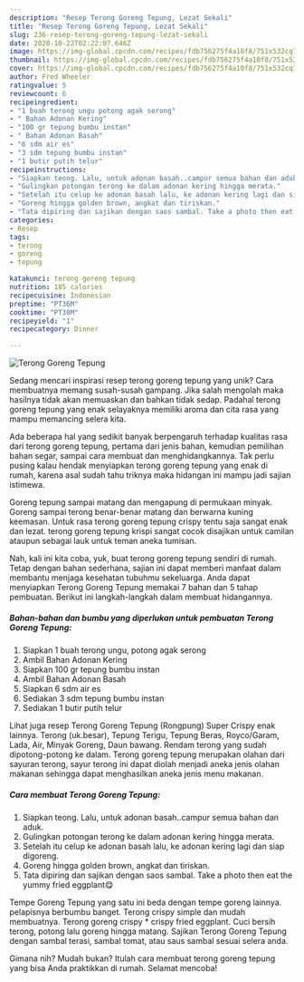 ```yaml
---
description: "Resep Terong Goreng Tepung, Lezat Sekali"
title: "Resep Terong Goreng Tepung, Lezat Sekali"
slug: 236-resep-terong-goreng-tepung-lezat-sekali
date: 2020-10-22T02:22:07.646Z
image: https://img-global.cpcdn.com/recipes/fdb756275f4a10f8/751x532cq70/terong-goreng-tepung-foto-resep-utama.jpg
thumbnail: https://img-global.cpcdn.com/recipes/fdb756275f4a10f8/751x532cq70/terong-goreng-tepung-foto-resep-utama.jpg
cover: https://img-global.cpcdn.com/recipes/fdb756275f4a10f8/751x532cq70/terong-goreng-tepung-foto-resep-utama.jpg
author: Fred Wheeler
ratingvalue: 5
reviewcount: 6
recipeingredient:
- "1 buah terong ungu potong agak serong"
- " Bahan Adonan Kering"
- "100 gr tepung bumbu instan"
- " Bahan Adonan Basah"
- "6 sdm air es"
- "3 sdm tepung bumbu instan"
- "1 butir putih telur"
recipeinstructions:
- "Siapkan teong. Lalu, untuk adonan basah..campur semua bahan dan aduk."
- "Gulingkan potongan terong ke dalam adonan kering hingga merata."
- "Setelah itu celup ke adonan basah lalu, ke adonan kering lagi dan siap digoreng."
- "Goreng hingga golden brown, angkat dan tiriskan."
- "Tata dipiring dan sajikan dengan saos sambal. Take a photo then eat the yummy fried eggplant😋"
categories:
- Resep
tags:
- terong
- goreng
- tepung

katakunci: terong goreng tepung 
nutrition: 185 calories
recipecuisine: Indonesian
preptime: "PT36M"
cooktime: "PT30M"
recipeyield: "1"
recipecategory: Dinner

---
```



![Terong Goreng Tepung](https://img-global.cpcdn.com/recipes/fdb756275f4a10f8/751x532cq70/terong-goreng-tepung-foto-resep-utama.jpg)

Sedang mencari inspirasi resep terong goreng tepung yang unik? Cara membuatnya memang susah-susah gampang. Jika salah mengolah maka hasilnya tidak akan memuaskan dan bahkan tidak sedap. Padahal terong goreng tepung yang enak selayaknya memiliki aroma dan cita rasa yang mampu memancing selera kita.

Ada beberapa hal yang sedikit banyak berpengaruh terhadap kualitas rasa dari terong goreng tepung, pertama dari jenis bahan, kemudian pemilihan bahan segar, sampai cara membuat dan menghidangkannya. Tak perlu pusing kalau hendak menyiapkan terong goreng tepung yang enak di rumah, karena asal sudah tahu triknya maka hidangan ini mampu jadi sajian istimewa.

Goreng tepung sampai matang dan mengapung di permukaan minyak. Goreng sampai terong benar-benar matang dan berwarna kuning keemasan. Untuk rasa terong goreng tepung crispy tentu saja sangat enak dan lezat. terong goreng tepung krispi sangat cocok disajikan untuk camilan ataupun sebagai lauk untuk teman aneka tumisan.


Nah, kali ini kita coba, yuk, buat terong goreng tepung sendiri di rumah. Tetap dengan bahan sederhana, sajian ini dapat memberi manfaat dalam membantu menjaga kesehatan tubuhmu sekeluarga. Anda dapat menyiapkan Terong Goreng Tepung memakai 7 bahan dan 5 tahap pembuatan. Berikut ini langkah-langkah dalam membuat hidangannya.

<!--inarticleads1-->

##### Bahan-bahan dan bumbu yang diperlukan untuk pembuatan Terong Goreng Tepung:

1. Siapkan 1 buah terong ungu, potong agak serong
1. Ambil  Bahan Adonan Kering
1. Siapkan 100 gr tepung bumbu instan
1. Ambil  Bahan Adonan Basah
1. Siapkan 6 sdm air es
1. Sediakan 3 sdm tepung bumbu instan
1. Sediakan 1 butir putih telur


Lihat juga resep Terong Goreng Tepung (Rongpung) Super Crispy enak lainnya. Terong (uk.besar), Tepung Terigu, Tepung Beras, Royco/Garam, Lada, Air, Minyak Goreng, Daun bawang. Rendam terong yang sudah dipotong-potong ke dalam. Terong goreng tepung merupakan olahan dari sayuran terong, sayur terong ini dapat diolah menjadi aneka jenis olahan makanan sehingga dapat menghasilkan aneka jenis menu makanan. 

<!--inarticleads2-->

##### Cara membuat Terong Goreng Tepung:

1. Siapkan teong. Lalu, untuk adonan basah..campur semua bahan dan aduk.
1. Gulingkan potongan terong ke dalam adonan kering hingga merata.
1. Setelah itu celup ke adonan basah lalu, ke adonan kering lagi dan siap digoreng.
1. Goreng hingga golden brown, angkat dan tiriskan.
1. Tata dipiring dan sajikan dengan saos sambal. Take a photo then eat the yummy fried eggplant😋


Tempe Goreng Tepung yang satu ini beda dengan tempe goreng lainnya. pelapisnya berbumbu banget. Terong crispy simple dan mudah membuatnya. Terong goreng crispy * crispy fried eggplant. Cuci bersih terong, potong lalu goreng hingga matang. Sajikan Terong Goreng Tepung dengan sambal terasi, sambal tomat, atau saus sambal sesuai selera anda. 

Gimana nih? Mudah bukan? Itulah cara membuat terong goreng tepung yang bisa Anda praktikkan di rumah. Selamat mencoba!
